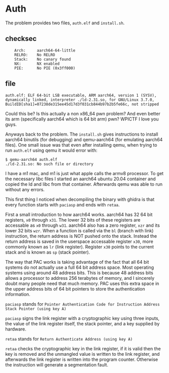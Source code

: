 # Auth

The problem provides two files, `auth.elf` and `install.sh`.

## checksec
```
    Arch:     aarch64-64-little
    RELRO:    No RELRO
    Stack:    No canary found
    NX:       NX enabled
    PIE:      No PIE (0x3ff000)
```

## file
```
auth.elf: ELF 64-bit LSB executable, ARM aarch64, version 1 (SYSV), dynamically linked, interpreter ./ld-2.31.so, for GNU/Linux 3.7.0, BuildID[sha1]=07238de315ee45d17d3f031cb844b97b2b5fe66c, not stripped
```

Could this be? Is this actually a non x86_64 pwn problem? And even better its arm (specifically aarch64 which is 64 bit arm) pwn? WPICTF I love you guys.

Anyways back to the problem. The `install.sh` gives instructions to install aarch64 binutils (for debugging) and qemu-aarch64 (for emulating aarch64 files). One small issue was that even after installing qemu, when trying to run `auth.elf` using qemu it would error with:
```
$ qemu-aarch64 auth.elf
./ld-2.31.so: No such file or directory
```
I have a m1 mac, and m1 is just what apple calls the armv8 processor. To get the necessary libc files I started an aarch64 ubuntu 20.04 container and copied the ld and libc from that container. Afterwards qemu was able to run without any errors.

This first thing I noticed when decompiling the binary with ghidra is that every function starts with `paciasp` and ends with `retaa`.

First a small introduction to how aarch64 works. aarch64 has 32 64 bit registers, `x0` through `x31`. The lower 32 bits of these registers are accessable as `x0` through `w31`. aarch64 also has a zero register, `xzr` and its lower 32 bits `wzr`. When a function is called via the `bl` (branch with link) instruction, the return address is NOT pushed onto the stack. Instead the return address is saved in the userspace accessable register `x30`, more commonly known as `lr` (link register). Register `x30` points to the current stack and is known as `sp` (stack pointer).

The way that PAC works is taking advantage of the fact that all 64 bit systems do not actually use a full 64 bit address space. Most operating systems using around 48 address bits. This is because 48 address bits allows a processor to address 256 terabytes of memory, and I sincerely doubt many people need that much memory. PAC uses this extra space in the upper address bits of 64 bit pointers to store the authentication information.

`paciasp` stands for `Pointer Authentication Code for Instruction Address Stack Pointer (using key A)`

`paciasp` signs the link register with a cryptographic key using three inputs, the value of the link register itself, the stack pointer, and a key supplied by hardware.

`retaa` stands for `Return Authenticate Address (using key A)`

`retaa` checks the cryptographic key in the link register, if it is valid then the key is removed and the unmangled value is written to the link register, and afterwards the link register is written into the program counter. Otherwise the instruction will generate a segmentation fault.